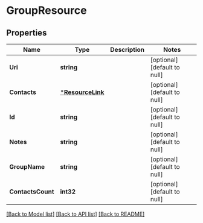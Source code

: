 # GroupResource

## Properties
Name | Type | Description | Notes
------------ | ------------- | ------------- | -------------
**Uri** | **string** |  | [optional] [default to null]
**Contacts** | [***ResourceLink**](ResourceLink.md) |  | [optional] [default to null]
**Id** | **string** |  | [optional] [default to null]
**Notes** | **string** |  | [optional] [default to null]
**GroupName** | **string** |  | [optional] [default to null]
**ContactsCount** | **int32** |  | [optional] [default to null]

[[Back to Model list]](../README.md#documentation-for-models) [[Back to API list]](../README.md#documentation-for-api-endpoints) [[Back to README]](../README.md)


